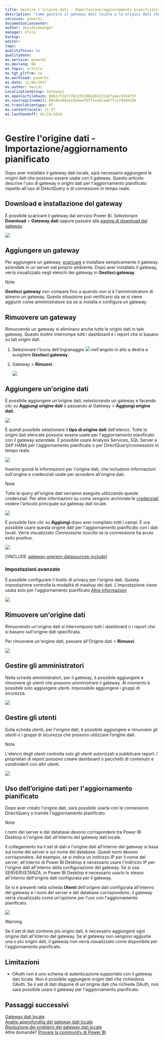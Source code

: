 ```yaml
---
title: Gestire l'origine dati - Importazione/aggiornamento pianificato
description: "Come gestire il gateway dati locale e le origini dati che vi appartengono. Questo articolo è specifico per le origini dati che possono essere usate con operazioni di importazione/aggiornamento pianificato."
services: powerbi
documentationcenter: 
author: davidiseminger
manager: kfile
backup: 
editor: 
tags: 
qualityfocus: no
qualitydate: 
ms.service: powerbi
ms.devlang: NA
ms.topic: article
ms.tgt_pltfrm: na
ms.workload: powerbi
ms.date: 12/06/2017
ms.author: davidi
LocalizationGroup: Gateways
ms.openlocfilehash: 8002cf2df278cd3329b62b5322a6faabc9394f57
ms.sourcegitcommit: 88c8ba8dee4384ea7bff5cedcad67fce784d92b0
ms.translationtype: HT
ms.contentlocale: it-IT
ms.lasthandoff: 02/24/2018
---
```

# <a name="manage-your-data-source---importscheduled-refresh"></a>Gestire l'origine dati - Importazione/aggiornamento pianificato
Dopo aver installato il gateway dati locale, sarà necessario aggiungere le origini dati che possono essere usate con il gateway. Questo articolo descrive l'uso di gateway e origini dati per l'aggiornamento pianificato rispetto all'uso di DirectQuery o di connessioni in tempo reale.

## <a name="download-and-install-the-gateway"></a>Download e installazione del gateway
È possibile scaricare il gateway dal servizio Power BI. Selezionare **Download** > **Gateway dati** oppure passare alla [pagina di download del gateway](https://go.microsoft.com/fwlink/?LinkId=698861).

![](media/service-gateway-enterprise-manage-scheduled-refresh/powerbi-download-data-gateway.png)

## <a name="add-a-gateway"></a>Aggiungere un gateway
Per aggiungere un gateway, [scaricare](https://go.microsoft.com/fwlink/?LinkId=698863) e installare semplicemente il gateway aziendale in un server nel proprio ambiente. Dopo aver installato il gateway, verrà visualizzato negli elenchi dei gateway in **Gestisci gateway**.

> [!NOTE]
> **Gestisci gateway** non compare fino a quando non si è l'amministratore di almeno un gateway. Questa situazione può verificarsi sia se si viene aggiunti come amministratore sia se si installa e configura un gateway.
> 
> 

## <a name="remove-a-gateway"></a>Rimuovere un gateway
Rimuovendo un gateway si eliminano anche tutte le origini dati in tale gateway.  Questo inoltre interrompe tutti i dashboard e i report che si basano su tali origini dati.

1. Selezionare l'icona dell'ingranaggio ![](media/service-gateway-enterprise-manage-scheduled-refresh/pbi_gearicon.png) nell'angolo in alto a destra e scegliere **Gestisci gateway**.
2. Gateway > **Rimuovi**.
   
   ![](media/service-gateway-enterprise-manage-scheduled-refresh/datasourcesettings7.png)

## <a name="add-a-data-source"></a>Aggiungere un'origine dati
È possibile aggiungere un'origine dati, selezionando un gateway e facendo clic su **Aggiungi origine dati** o passando al Gateway > **Aggiungi origine dati**.

![](media/service-gateway-enterprise-manage-scheduled-refresh/datasourcesettings1.png)

È quindi possibile selezionare il **tipo di origine dati** dall'elenco. Tutte le origini dati elencate possono essere usate per l'aggiornamento pianificato con il gateway aziendale. È possibile usare Analysis Services, SQL Server e SAP HANA per l'aggiornamento pianificato o per DirectQuery/connessioni in tempo reale.

![](media/service-gateway-enterprise-manage-scheduled-refresh/datasourcesettings2.png)

Inserire quindi le informazioni per l'origine dati, che includono informazioni sull'origine e credenziali usate per accedere all'origine dati.

> [!NOTE]
> Tutte le query all'origine dati verranno eseguite utilizzando queste credenziali. Per altre informazioni su come vengono archiviate le [credenziali](service-gateway-onprem.md#credentials) vedere l'articolo principale sul gateway dati locale.
> 
> 

![](media/service-gateway-enterprise-manage-scheduled-refresh/datasourcesettings3-oracle.png)

È possibile fare clic su **Aggiungi** dopo aver compilato tutti i campi.  È ora possibile usare questa origine dati per l'aggiornamento pianificato con i dati locali. Verrà visualizzato *Connessione riuscita* se la connessione ha avuto esito positivo.

![](media/service-gateway-enterprise-manage-scheduled-refresh/datasourcesettings4.png)

<!-- Shared Install steps Include -->
[!INCLUDE [gateway-onprem-datasources-include](./includes/gateway-onprem-datasources-include.md)]

### <a name="advanced-settings"></a>Impostazioni avanzate
È possibile configurare il livello di privacy per l'origine dati. Questa impostazione controlla la modalità di mashup dei dati. L'impostazione viene usata solo per l'aggiornamento pianificato [Altre informazioni](https://support.office.com/article/Privacy-levels-Power-Query-CC3EDE4D-359E-4B28-BC72-9BEE7900B540)

![](media/service-gateway-enterprise-manage-scheduled-refresh/datasourcesettings9.png)

## <a name="remove-a-data-source"></a>Rimuovere un'origine dati
Rimuovendo un'origine dati si interrompono tutti i dashboard o i report che si basano sull'origine dati specificata.  

Per rimuovere un'origine dati, passare all'Origine dati > **Rimuovi**.

![](media/service-gateway-enterprise-manage-scheduled-refresh/datasourcesettings6.png)

## <a name="manage-administrators"></a>Gestire gli amministratori
Nella scheda amministratori, per il gateway, è possibile aggiungere e rimuovere gli utenti che possono amministrare il gateway. Al momento è possibile solo aggiungere utenti. Impossibile aggiungere i gruppi di sicurezza.

![](media/service-gateway-enterprise-manage-scheduled-refresh/datasourcesettings8.png)

## <a name="manage-users"></a>Gestire gli utenti
Sulla scheda utenti, per l'origine dati, è possibile aggiungere e rimuovere gli utenti o i gruppi di sicurezza che possono utilizzare l’origine dati.

> [!NOTE]
> L'elenco degli utenti controlla solo gli utenti autorizzati a pubblicare report. I proprietari di report possono creare dashboard o pacchetti di contenuto e condividerli con altri utenti.
> 
> 

![](media/service-gateway-enterprise-manage-scheduled-refresh/datasourcesettings5.png)

## <a name="using-the-data-source-for-scheduled-refresh"></a>Uso dell’origine dati per l'aggiornamento pianificato
Dopo aver creato l'origine dati, sarà possibile usarla con le connessioni DirectQuery o tramite l'aggiornamento pianificato.

> [!NOTE]
> I nomi del server e del database devono corrispondere tra Power BI Desktop e l'origine dati all'interno del gateway dati locale.
> 
> 

Il collegamento tra il set di dati e l'origine dati all'interno del gateway si basa sul nome del server e sul nome del database. Questi nomi devono corrispondere. Ad esempio, se si indica un indirizzo IP per il nome del server, all'interno di Power BI Desktop è necessario usare l'indirizzo IP per l'origine dati all'interno della configurazione del gateway. Se si usa *SERVER\ISTANZA*, in Power BI Desktop è necessario usarlo lo stesso all'interno dell'origine dati configurata per il gateway.

Se si è presenti nella scheda **Utenti** dell'origine dati configurata all'interno del gateway e i nomi del server e del database corrispondono, il gateway verrà visualizzato come un'opzione per l’uso con l'aggiornamento pianificato.

![](media/service-gateway-enterprise-manage-scheduled-refresh/powerbi-gateway-enterprise-schedule-refresh.png)

> [!WARNING]
> Se il set di dati contiene più origini dati, è necessario aggiungere ogni origine dati all'interno del gateway. Se al gateway non vengono aggiunte una o più origini dati, il gateway non verrà visualizzato come disponibile per l'aggiornamento pianificato.
> 
> 

## <a name="limitations"></a>Limitazioni
* OAuth non è uno schema di autenticazione supportato con il gateway dati locale. Non è possibile aggiungere origini dati che richiedono OAuth. Se il set di dati dispone di un'origine dati che richiede OAuth, non sarà possibile usare il gateway per l'aggiornamento pianificato.

## <a name="next-steps"></a>Passaggi successivi
[Gateway dati locale](service-gateway-onprem.md)  
[Analisi approfondita del gateway dati locale](service-gateway-onprem-indepth.md)  
[Risoluzione dei problemi del gateway dati locale](service-gateway-onprem-tshoot.md)  
Altre domande? [Provare la community di Power BI](http://community.powerbi.com/)

